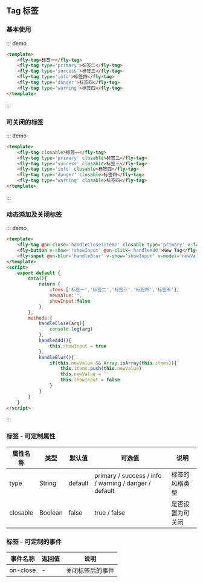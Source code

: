 ## Tag 标签

### 基本使用
::: demo
```html
<template>
    <fly-tag>标签一</fly-tag>
    <fly-tag type='primary'>标签二</fly-tag>
    <fly-tag type='success'>标签三</fly-tag>
    <fly-tag type='info'>标签四</fly-tag>
    <fly-tag type='danger'>标签四</fly-tag>
    <fly-tag type='warning'>标签四</fly-tag>
</template>
```
:::

### 可关闭的标签
::: demo
```html
<template>
    <fly-tag closable>标签一</fly-tag>
    <fly-tag type='primary' closable>标签二</fly-tag>
    <fly-tag type='success' closable>标签三</fly-tag>
    <fly-tag type='info' closable>标签四</fly-tag>
    <fly-tag type='danger' closable>标签四</fly-tag>
    <fly-tag type='warning' closable>标签四</fly-tag>
</template>
```
:::

### 动态添加及关闭标签
::: demo
```html
<template>
    <fly-tag @on-close='handleClose(item)' closable type='primary' v-for='(item,index) in items' :key='index'>{{item}}</fly-tag>
    <fly-button v-show='!showInput' @on-click='handleAdd'>New Tag</fly-button>
    <fly-input @on-blur='handleBlur' v-show='showInput' v-model='newValue'></fly-input>
</template>
<script>
    export default {
        data(){
            return {
                items:['标签一','标签二','标签三','标签四','标签五'],
                newValue:'',
                showInput:false
            }
        },
        methods:{
            handleClose(arg){
                console.log(arg)
            },
            handleAdd(){
                this.showInput = true
            },
            handleBlur(){
                if(this.newValue && Array.isArray(this.items)){
                    this.items.push(this.newValue)
                    this.newValue = ''
                    this.showInput = false
                }  
            }
        }
    }
</script>
```
:::

### 标签 - 可定制属性

属性名称 | 类型 | 默认值  | 可选值  | 说明  |
---------|----------|---------|---------|--------|
type | String | default | primary / success / info / warning / danger / default | 标签的风格类型
closable | Boolean | false  | true / false | 是否设置为可关闭  |

### 标签 - 可定制的事件

事件名称 | 返回值 | 说明
---------|----------|---------
 on-close | - | 关闭标签后的事件